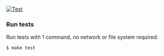 [![Test](https://github.com/iMega/mytheresa/actions/workflows/test.yml/badge.svg)](https://github.com/iMega/mytheresa/actions/workflows/test.yml)

### Run tests

Run tests with 1 command, no network or file system required.

```
$ make test
```

